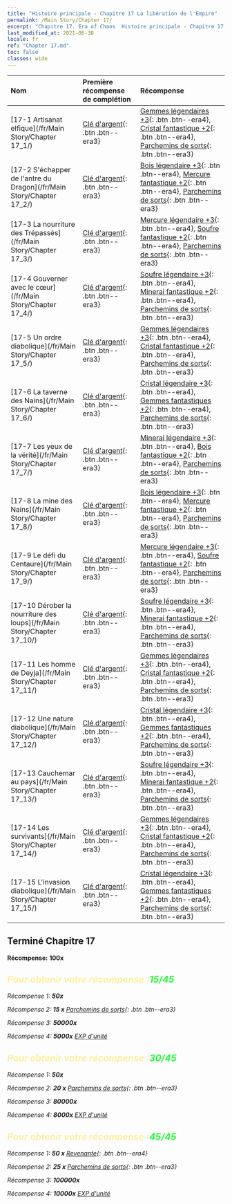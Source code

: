 ```yaml
---
title: "Histoire principale - Chapitre 17 La libération de l'Empire"
permalink: /Main Story/Chapter 17/
excerpt: "Chapitre 17. Era of Chaos  Histoire principale - Chapitre 17. La libération de l'Empire"
last_modified_at: 2021-06-30
locale: fr
ref: "Chapter 17.md"
toc: false
classes: wide
---
```


  | Nom |  Première récompense de complétion | Récompense |
  |:------------|:------------|:------------| 
  | [17-1 Artisanat elfique](/fr/Main Story/Chapter 17_1/) | [Clé d'argent](/ItemsFR/con_693/){: .btn .btn--era3} | [Gemmes légendaires +3](/ItemsFR/mat_58/){: .btn .btn--era4}, [Cristal fantastique +2](/ItemsFR/mat_52/){: .btn .btn--era4}, [Parchemins de sorts](/ItemsFR/con_694/){: .btn .btn--era3} |
  | [17-2 S'échapper de l'antre du Dragon](/fr/Main Story/Chapter 17_2/) | [Clé d'argent](/ItemsFR/con_693/){: .btn .btn--era3} | [Bois légendaire +3](/ItemsFR/mat_55/){: .btn .btn--era4}, [Mercure fantastique +2](/ItemsFR/mat_49/){: .btn .btn--era4}, [Parchemins de sorts](/ItemsFR/con_694/){: .btn .btn--era3} |
  | [17-3 La nourriture des Trépassés](/fr/Main Story/Chapter 17_3/) | [Clé d'argent](/ItemsFR/con_693/){: .btn .btn--era3} | [Mercure légendaire +3](/ItemsFR/mat_56/){: .btn .btn--era4}, [Soufre fantastique +2](/ItemsFR/mat_50/){: .btn .btn--era4}, [Parchemins de sorts](/ItemsFR/con_694/){: .btn .btn--era3} |
  | [17-4 Gouverner avec le cœur](/fr/Main Story/Chapter 17_4/) | [Clé d'argent](/ItemsFR/con_693/){: .btn .btn--era3} | [Soufre légendaire +3](/ItemsFR/mat_57/){: .btn .btn--era4}, [Minerai fantastique +2](/ItemsFR/mat_47/){: .btn .btn--era4}, [Parchemins de sorts](/ItemsFR/con_694/){: .btn .btn--era3} |
  | [17-5 Un ordre diabolique](/fr/Main Story/Chapter 17_5/) | [Clé d'argent](/ItemsFR/con_693/){: .btn .btn--era3} | [Gemmes légendaires +3](/ItemsFR/mat_58/){: .btn .btn--era4}, [Cristal fantastique +2](/ItemsFR/mat_52/){: .btn .btn--era4}, [Parchemins de sorts](/ItemsFR/con_694/){: .btn .btn--era3} |
  | [17-6 La taverne des Nains](/fr/Main Story/Chapter 17_6/) | [Clé d'argent](/ItemsFR/con_693/){: .btn .btn--era3} | [Cristal légendaire +3](/ItemsFR/mat_59/){: .btn .btn--era4}, [Gemmes fantastiques +2](/ItemsFR/mat_51/){: .btn .btn--era4}, [Parchemins de sorts](/ItemsFR/con_694/){: .btn .btn--era3} |
  | [17-7 Les yeux de la vérité](/fr/Main Story/Chapter 17_7/) | [Clé d'argent](/ItemsFR/con_693/){: .btn .btn--era3} | [Minerai légendaire +3](/ItemsFR/mat_54/){: .btn .btn--era4}, [Bois fantastique +2](/ItemsFR/mat_48/){: .btn .btn--era4}, [Parchemins de sorts](/ItemsFR/con_694/){: .btn .btn--era3} |
  | [17-8 La mine des Nains](/fr/Main Story/Chapter 17_8/) | [Clé d'argent](/ItemsFR/con_693/){: .btn .btn--era3} | [Bois légendaire +3](/ItemsFR/mat_55/){: .btn .btn--era4}, [Mercure fantastique +2](/ItemsFR/mat_49/){: .btn .btn--era4}, [Parchemins de sorts](/ItemsFR/con_694/){: .btn .btn--era3} |
  | [17-9 Le défi du Centaure](/fr/Main Story/Chapter 17_9/) | [Clé d'argent](/ItemsFR/con_693/){: .btn .btn--era3} | [Mercure légendaire +3](/ItemsFR/mat_56/){: .btn .btn--era4}, [Soufre fantastique +2](/ItemsFR/mat_50/){: .btn .btn--era4}, [Parchemins de sorts](/ItemsFR/con_694/){: .btn .btn--era3} |
  | [17-10 Dérober la nourriture des loups](/fr/Main Story/Chapter 17_10/) | [Clé d'argent](/ItemsFR/con_693/){: .btn .btn--era3} | [Soufre légendaire +3](/ItemsFR/mat_57/){: .btn .btn--era4}, [Minerai fantastique +2](/ItemsFR/mat_47/){: .btn .btn--era4}, [Parchemins de sorts](/ItemsFR/con_694/){: .btn .btn--era3} |
  | [17-11 Les homme de Deyja](/fr/Main Story/Chapter 17_11/) | [Clé d'argent](/ItemsFR/con_693/){: .btn .btn--era3} | [Gemmes légendaires +3](/ItemsFR/mat_58/){: .btn .btn--era4}, [Cristal fantastique +2](/ItemsFR/mat_52/){: .btn .btn--era4}, [Parchemins de sorts](/ItemsFR/con_694/){: .btn .btn--era3} |
  | [17-12 Une nature diabolique](/fr/Main Story/Chapter 17_12/) | [Clé d'argent](/ItemsFR/con_693/){: .btn .btn--era3} | [Cristal légendaire +3](/ItemsFR/mat_59/){: .btn .btn--era4}, [Gemmes fantastiques +2](/ItemsFR/mat_51/){: .btn .btn--era4}, [Parchemins de sorts](/ItemsFR/con_694/){: .btn .btn--era3} |
  | [17-13 Cauchemar au pays](/fr/Main Story/Chapter 17_13/) | [Clé d'argent](/ItemsFR/con_693/){: .btn .btn--era3} | [Soufre légendaire +3](/ItemsFR/mat_57/){: .btn .btn--era4}, [Minerai fantastique +2](/ItemsFR/mat_47/){: .btn .btn--era4}, [Parchemins de sorts](/ItemsFR/con_694/){: .btn .btn--era3} |
  | [17-14 Les survivants](/fr/Main Story/Chapter 17_14/) | [Clé d'argent](/ItemsFR/con_693/){: .btn .btn--era3} | [Gemmes légendaires +3](/ItemsFR/mat_58/){: .btn .btn--era4}, [Cristal fantastique +2](/ItemsFR/mat_52/){: .btn .btn--era4}, [Parchemins de sorts](/ItemsFR/con_694/){: .btn .btn--era3} |
  | [17-15 L'invasion diabolique](/fr/Main Story/Chapter 17_15/) | [Clé d'argent](/ItemsFR/con_693/){: .btn .btn--era3} | [Cristal légendaire +3](/ItemsFR/mat_59/){: .btn .btn--era4}, [Gemmes fantastiques +2](/ItemsFR/mat_51/){: .btn .btn--era4}, [Parchemins de sorts](/ItemsFR/con_694/){: .btn .btn--era3} |


## Terminé Chapitre 17

 **Récompense:**  **100x** <i class="fas fa-gem"/>



## <span style="color: #ffeea0">Pour obtenir votre récompense :</span><span style="color: #27f73a">15/45</span>

 Récompense 1:  **50x** <i class="fas fa-gem"/>

 Récompense 2: **15 x** [Parchemins de sorts](/ItemsFR/con_694/){: .btn .btn--era3}

 Récompense 3:  **50000x** <i class="fas fa-coins"/>

 Récompense 4:  **5000x** [EXP d'unité](/ItemsFR/con_902/)



## <span style="color: #ffeea0">Pour obtenir votre récompense :</span><span style="color: #27f73a">30/45</span>

 Récompense 1:  **50x** <i class="fas fa-gem"/>

 Récompense 2: **20 x** [Parchemins de sorts](/ItemsFR/con_694/){: .btn .btn--era3}

 Récompense 3:  **80000x** <i class="fas fa-coins"/>

 Récompense 4:  **8000x** [EXP d'unité](/ItemsFR/con_902/)



## <span style="color: #ffeea0">Pour obtenir votre récompense :</span><span style="color: #27f73a">45/45</span>

 Récompense 1: **50 x** [Revenante](/ItemsFR/unt_210/){: .btn .btn--era4}

 Récompense 2: **25 x** [Parchemins de sorts](/ItemsFR/con_694/){: .btn .btn--era3}

 Récompense 3:  **100000x** <i class="fas fa-coins"/>

 Récompense 4:  **10000x** [EXP d'unité](/ItemsFR/con_902/)

